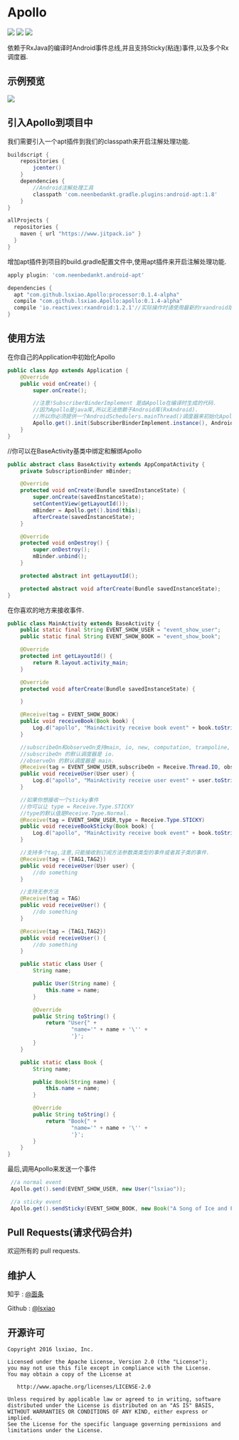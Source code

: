 # Apollo
[![](https://jitpack.io/v/lsxiao/Apollo.svg)](https://jitpack.io/#lsxiao/Apollo)
<a href="http://www.methodscount.com/?lib=com.github.lsxiao.Apollo%3Aapollo%3A0.1.2"><img src="https://img.shields.io/badge/Methods count-core: 93 | deps: 5492-e91e63.svg"/></a>
<a href="http://www.methodscount.com/?lib=com.github.lsxiao.Apollo%3Aapollo%3A0.1.2"><img src="https://img.shields.io/badge/Size-13 KB-e91e63.svg"/></a>


依赖于RxJava的编译时Android事件总线,并且支持Sticky(粘连)事件,以及多个Rx调度器.

## 示例预览
![](https://raw.githubusercontent.com/lsxiao/Apollo/master/demo.gif?raw=true)

## 引入Apollo到项目中
我们需要引入一个apt插件到我们的classpath来开启注解处理功能.

```groovy
buildscript {
    repositories {
        jcenter()
    }
    dependencies {
        //Android注解处理工具
        classpath 'com.neenbedankt.gradle.plugins:android-apt:1.8'
    }
}

allProjects {
  repositories {
    maven { url "https://www.jitpack.io" }
  }
}
```

增加apt插件到项目的build.gradle配置文件中,使用apt插件来开启注解处理功能.

```groovy
apply plugin: 'com.neenbedankt.android-apt'

dependencies {
  apt "com.github.lsxiao.Apollo:processor:0.1.4-alpha"
  compile "com.github.lsxiao.Apollo:apollo:0.1.4-alpha"
  compile 'io.reactivex:rxandroid:1.2.1'//实际操作时请使用最新的rxandroid版本,这仅仅是一个示例.
}

```

## 使用方法

在你自己的Application中初始化Apollo

```java
public class App extends Application {
    @Override
    public void onCreate() {
        super.onCreate();

        //注意!SubscriberBinderImplement 是由Apollo在编译时生成的代码.
        //因为Apollo是java库,所以无法依赖于Android库(RxAndroid).
        //所以你必须提供一个AndroidSchedulers.mainThread()调度器来初始化Apollo.
        Apollo.get().init(SubscriberBinderImplement.instance(), AndroidSchedulers.mainThread());
    }
}
```

//你可以在BaseActivity基类中绑定和解绑Apollo

```java
public abstract class BaseActivity extends AppCompatActivity {
    private SubscriptionBinder mBinder;

    @Override
    protected void onCreate(Bundle savedInstanceState) {
        super.onCreate(savedInstanceState);
        setContentView(getLayoutId());
        mBinder = Apollo.get().bind(this);
        afterCreate(savedInstanceState);
    }

    @Override
    protected void onDestroy() {
        super.onDestroy();
        mBinder.unbind();
    }

    protected abstract int getLayoutId();

    protected abstract void afterCreate(Bundle savedInstanceState);
}

```

在你喜欢的地方来接收事件.

```java
public class MainActivity extends BaseActivity {
    public static final String EVENT_SHOW_USER = "event_show_user";
    public static final String EVENT_SHOW_BOOK = "event_show_book";

    @Override
    protected int getLayoutId() {
        return R.layout.activity_main;
    }

    @Override
    protected void afterCreate(Bundle savedInstanceState) {

    }

    @Receive(tag = EVENT_SHOW_BOOK)
    public void receiveBook(Book book) {
        Log.d("apollo", "MainActivity receive book event" + book.toString());
    }

    //subscribeOn和observeOn支持main, io, new, computation, trampoline, immediate 这些调度器.
    //subscribeOn 的默认调度器是 io.
    //observeOn 的默认调度器是 main.
    @Receive(tag = EVENT_SHOW_USER,subscribeOn = Receive.Thread.IO, observeOn = Receive.Thread.MAIN)
    public void receiveUser(User user) {
        Log.d("apollo", "MainActivity receive user event" + user.toString());
    }

    //如果你想接收一个sticky事件
    //你可以让 type = Receive.Type.STICKY
    //type的默认值是Receive.Type.Normal.
    @Receive(tag = EVENT_SHOW_USER,type = Receive.Type.STICKY)
    public void receiveBookSticky(Book book) {
        Log.d("apollo", "MainActivity receive book event" + book.toString());
    }

    //支持多个tag,注意,只能接收到订阅方法参数类类型的事件或者其子类的事件.
    @Receive(tag = {TAG1,TAG2})
    public void receiveUser(User user) {
        //do something
    }

    //支持无参方法
    @Receive(tag = TAG)
    public void receiveUser() {
        //do something
    }

    @Receive(tag = {TAG1,TAG2})
    public void receiveUser() {
        //do something
    }

    public static class User {
        String name;

        public User(String name) {
            this.name = name;
        }

        @Override
        public String toString() {
            return "User{" +
                    "name='" + name + '\'' +
                    '}';
        }
    }

    public static class Book {
        String name;

        public Book(String name) {
            this.name = name;
        }

        @Override
        public String toString() {
            return "Book{" +
                    "name='" + name + '\'' +
                    '}';
        }
    }
}

```

最后,调用Apollo来发送一个事件

```java
 //a normal event
 Apollo.get().send(EVENT_SHOW_USER, new User("lsxiao"));

 //a sticky event
 Apollo.get().sendSticky(EVENT_SHOW_BOOK, new Book("A Song of Ice and Fire"));
```

## Pull Requests(请求代码合并)

欢迎所有的 pull requests.

## 维护人
知乎 : [@面条](https://www.zhihu.com/people/lsxiao)

Github : [@lsxiao](https://github.com/lsxiao)


## 开源许可

    Copyright 2016 lsxiao, Inc.

    Licensed under the Apache License, Version 2.0 (the "License");
    you may not use this file except in compliance with the License.
    You may obtain a copy of the License at

       http://www.apache.org/licenses/LICENSE-2.0

    Unless required by applicable law or agreed to in writing, software
    distributed under the License is distributed on an "AS IS" BASIS,
    WITHOUT WARRANTIES OR CONDITIONS OF ANY KIND, either express or implied.
    See the License for the specific language governing permissions and
    limitations under the License.
